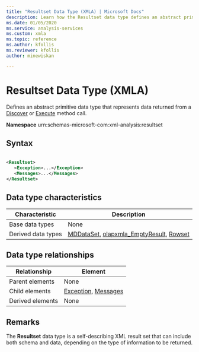```yaml
---
title: "Resultset Data Type (XMLA) | Microsoft Docs"
description: Learn how the Resultset data type defines an abstract primitive data type that represents data returned from a Discover or Execute method call.
ms.date: 01/05/2020
ms.service: analysis-services
ms.custom: xmla
ms.topic: reference
ms.author: kfollis
ms.reviewer: kfollis
author: minewiskan

---
```

# Resultset Data Type (XMLA)

  Defines an abstract primitive data type that represents data returned from a [Discover](../xml-elements-methods-discover.md) or [Execute](../xml-elements-methods-execute.md) method call.  
  
 **Namespace** urn:schemas-microsoft-com:xml-analysis:resultset  
  
## Syntax  
  
```xml  
  
<Resultset>  
   <Exception>...</Exception>  
   <Messages>...</Messages>  
</Resultset>  
```  
  
## Data type characteristics  
  
|Characteristic|Description|  
|--------------------|-----------------|  
|Base data types|None|  
|Derived data types|[MDDataSet](../xml-data-types/mddataset-data-type-xmla.md), [olapxmla_EmptyResult](../xml-data-types/emptyresult-data-type-xmla.md), [Rowset](../xml-data-types/rowset-data-type-xmla.md)|  
  
## Data type relationships  
  
|Relationship|Element|  
|------------------|-------------|  
|Parent elements|None|  
|Child elements|[Exception](../xml-elements-properties/exception-element-xmla.md), [Messages](../xml-elements-properties/messages-element-xmla.md)|  
|Derived elements|None|  
  
## Remarks  
 The **Resultset** data type is a self-describing XML result set that can include both schema and data, depending on the type of information to be returned.  
